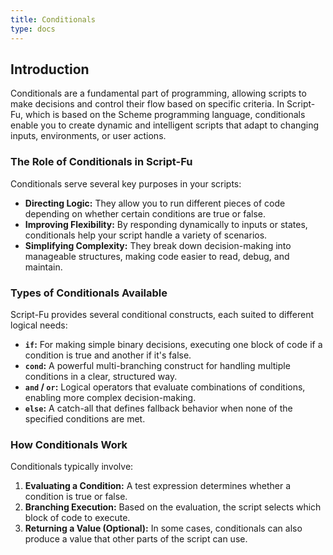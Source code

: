 ```yaml
---
title: Conditionals
type: docs
---
```


## Introduction

Conditionals are a fundamental part of programming, allowing scripts to make decisions and control their flow based on specific criteria. In Script-Fu, which is based on the Scheme programming language, conditionals enable you to create dynamic and intelligent scripts that adapt to changing inputs, environments, or user actions.

### The Role of Conditionals in Script-Fu

Conditionals serve several key purposes in your scripts:
- **Directing Logic:** They allow you to run different pieces of code depending on whether certain conditions are true or false.
- **Improving Flexibility:** By responding dynamically to inputs or states, conditionals help your script handle a variety of scenarios.
- **Simplifying Complexity:** They break down decision-making into manageable structures, making code easier to read, debug, and maintain.

### Types of Conditionals Available

Script-Fu provides several conditional constructs, each suited to different logical needs:
- **`if`:** For making simple binary decisions, executing one block of code if a condition is true and another if it's false.
- **`cond`:** A powerful multi-branching construct for handling multiple conditions in a clear, structured way.
- **`and` / `or`:** Logical operators that evaluate combinations of conditions, enabling more complex decision-making.
- **`else`:** A catch-all that defines fallback behavior when none of the specified conditions are met.

### How Conditionals Work

Conditionals typically involve:
1. **Evaluating a Condition:** A test expression determines whether a condition is true or false.
2. **Branching Execution:** Based on the evaluation, the script selects which block of code to execute.
3. **Returning a Value (Optional):** In some cases, conditionals can also produce a value that other parts of the script can use.
